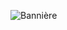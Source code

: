 ![Bannière](https://user-images.githubusercontent.com/76160668/184558150-613df236-81a9-47b3-93fe-b083a2a1289b.png)

